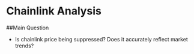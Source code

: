 # Chainlink Analysis

##Main Question
- Is chainlink price being suppressed? Does it accurately reflect market trends?
